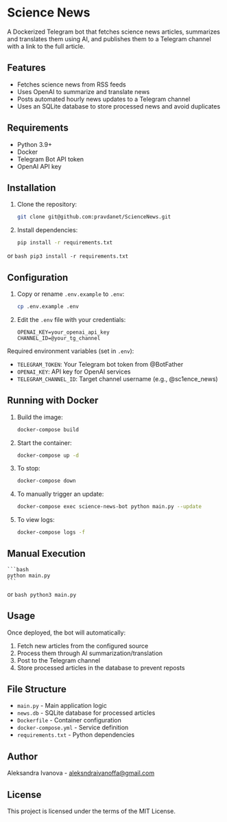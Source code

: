 # Science News

A Dockerized Telegram bot that fetches science news articles, summarizes and translates them using AI, and publishes them to a Telegram channel with a link to the full article.

## Features

- Fetches science news from RSS feeds
- Uses OpenAI to summarize and translate news
- Posts automated hourly news updates to a Telegram channel
- Uses an SQLite database to store processed news and avoid duplicates

## Requirements
- Python 3.9+
- Docker
- Telegram Bot API token
- OpenAI API key

## Installation
1. Clone the repository:
   ```bash
   git clone git@github.com:pravdanet/ScienceNews.git
   ```
2. Install dependencies:
    ```bash
    pip install -r requirements.txt
    ```
or 
    ```bash
    pip3 install -r requirements.txt
    ```

## Configuration
1. Copy or rename `.env.example` to `.env`:
    ```bash
    cp .env.example .env
    ```
2. Edit the `.env` file with your credentials:
    ```TELEGRAM_TOKEN=your_tg_bot_token
    OPENAI_KEY=your_openai_api_key
    CHANNEL_ID=@your_tg_channel
    ```
Required environment variables (set in `.env`):
* `TELEGRAM_TOKEN`: Your Telegram bot token from @BotFather
* `OPENAI_KEY`: API key for OpenAI services
* `TELEGRAM_CHANNEL_ID`: Target channel username (e.g., @sc1ence_news)

## Running with Docker
1. Build the image:
    ```bash
    docker-compose build
    ```
2. Start the container:
    ```bash
    docker-compose up -d
    ```
3. To stop:
    ```bash
    docker-compose down
    ```
4. To manually trigger an update:
    ```bash
    docker-compose exec science-news-bot python main.py --update
    ```
5. To view logs:
    ```bash
    docker-compose logs -f
    ```

## Manual Execution
    ```bash
    python main.py
    ```
or
    ```bash
    python3 main.py
    ```

## Usage
Once deployed, the bot will automatically:
1. Fetch new articles from the configured source
2. Process them through AI summarization/translation
3. Post to the Telegram channel
4. Store processed articles in the database to prevent reposts

## File Structure
- `main.py` - Main application logic
- `news.db` - SQLite database for processed articles
- `Dockerfile` - Container configuration
- `docker-compose.yml` - Service definition
- `requirements.txt` - Python dependencies

## Author
Aleksandra Ivanova  - aleksndraivanoffa@gmail.com

## License
This project is licensed under the terms of the MIT License.